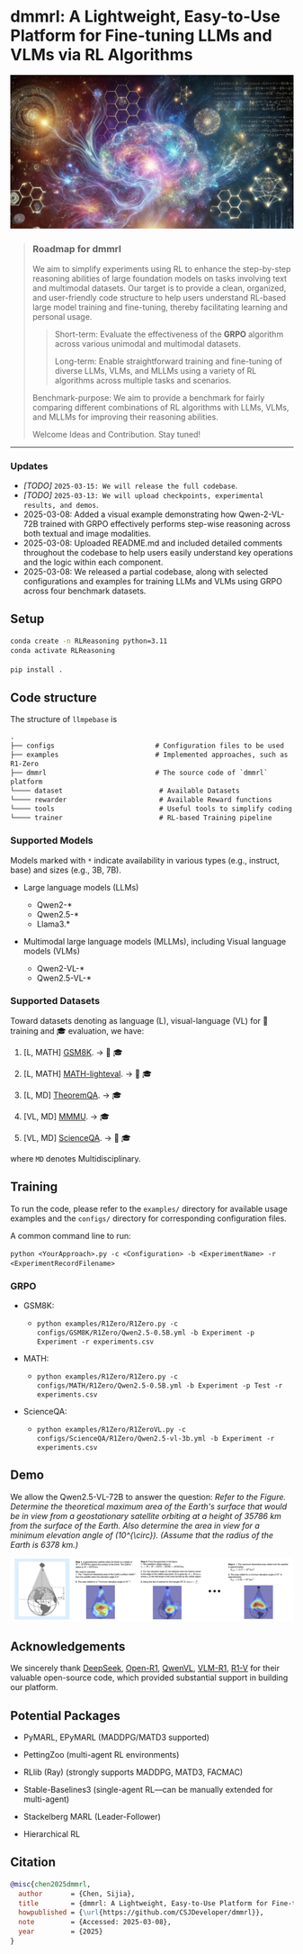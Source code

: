 # dmmrl: A Lightweight, Easy-to-Use Platform for Fine-tuning LLMs and VLMs via RL Algorithms

![image](https://github.com/CSJDeveloper/open-dmmrl/blob/main/Images/logo-main.jpg) 


> ### Roadmap for dmmrl
> We aim to simplify experiments using RL to enhance the step-by-step reasoning abilities of large foundation models on tasks involving text and multimodal datasets. Our target is to provide a clean, organized, and user-friendly code structure to help users understand RL-based large model training and fine-tuning, thereby facilitating learning and personal usage.
> 
> > Short-term: Evaluate the effectiveness of the __GRPO__ algorithm across various unimodal and multimodal datasets.
> > 
> > Long-term: Enable straightforward training and fine-tuning of diverse LLMs, VLMs, and MLLMs using a variety of RL algorithms across multiple tasks and scenarios.
>
> Benchmark-purpose: We aim to provide a benchmark for fairly comparing different combinations of RL algorithms with LLMs, VLMs, and MLLMs for improving their reasoning abilities.
>
> Welcome Ideas and Contribution. Stay tuned!


---

### Updates

- _[TODO]_ `2025-03-15: We will release the full codebase`.
- _[TODO]_ `2025-03-13: We will upload checkpoints, experimental results, and demos`.
- 2025-03-08: Added a visual example demonstrating how Qwen-2-VL-72B trained with GRPO effectively performs step-wise reasoning across both textual and image modalities.
- 2025-03-08: Uploaded README.md and included detailed comments throughout the codebase to help users easily understand key operations and the logic within each component.
- 2025-03-08: We released a partial codebase, along with selected configurations and examples for training LLMs and VLMs using GRPO across four benchmark datasets.
  

## Setup

```bash
conda create -n RLReasoning python=3.11 
conda activate RLReasoning

pip install .
```

## Code structure
The structure of `llmpebase` is 

    .
    ├── configs                         # Configuration files to be used
    ├── examples                        # Implemented approaches, such as R1-Zero
    ├── dmmrl                           # The source code of `dmmrl` platform
    └──── dataset                        # Available Datasets
    └──── rewarder                       # Available Reward functions 
    └──── tools                          # Useful tools to simplify coding
    └──── trainer                        # RL-based Training pipeline 


### Supported Models

Models marked with `*` indicate availability in various types (e.g., instruct, base) and sizes (e.g., 3B, 7B).

- Large language models (LLMs)
  - Qwen2-*
  - Qwen2.5-*
  - Llama3.*
  
- Multimodal large language models (MLLMs), including Visual language models (VLMs)
  - Qwen2-VL-*
  - Qwen2.5-VL-*



### Supported Datasets 

Toward datasets denoting as language (L), visual-language (VL) for :school_satchel: training and :mortar_board: evaluation, we have: 

1. [L, MATH]    [GSM8K](https://huggingface.co/datasets/openai/gsm8k). -> :school_satchel: :mortar_board:
   
3. [L, MATH]    [MATH-lighteval](https://huggingface.co/datasets/DigitalLearningGmbH/MATH-lighteval). -> :school_satchel: :mortar_board:
   
4. [L, MD]    [TheoremQA](https://github.com/wenhuchen/TheoremQA). -> :mortar_board:
   
5. [VL, MD]    [MMMU](https://huggingface.co/datasets/lmms-lab/MMMU). -> :mortar_board:
   
6. [VL, MD]    [ScienceQA](https://huggingface.co/datasets/armanc/ScienceQA). -> :school_satchel: :mortar_board:

where `MD` denotes Multidisciplinary.

## Training

To run the code, please refer to the `examples/` directory for available usage examples and the `configs/` directory for corresponding configuration files.

A common command line to run:

`python <YourApproach>.py -c <Configuration> -b <ExperimentName> -r <ExperimentRecordFilename>`


### GRPO

- GSM8K: 
  - ```console
    python examples/R1Zero/R1Zero.py -c configs/GSM8K/R1Zero/Qwen2.5-0.5B.yml -b Experiment -p Experiment -r experiments.csv 
    ```

- MATH: 
  - ```console
    python examples/R1Zero/R1Zero.py -c configs/MATH/R1Zero/Qwen2.5-0.5B.yml -b Experiment -p Test -r experiments.csv 
    ```

- ScienceQA: 
  - ```console
    python examples/R1Zero/R1ZeroVL.py -c configs/ScienceQA/R1Zero/Qwen2.5-vl-3b.yml -b Experiment -r experiments.csv 
    ```

## Demo

We allow the Qwen2.5-VL-72B to answer the question: _Refer to the Figure. Determine the theoretical maximum area of the Earth's surface that would be in view from a geostationary satellite orbiting at a height of 35786 km from the surface of the Earth. Also determine the area in view for a minimum elevation angle of \(10^{\circ}\). (Assume that the radius of the Earth is 6378 km.)_

![image](https://github.com/CSJDeveloper/open-dmmrl/blob/main/Images/demos/simple-demo.png)





## Acknowledgements

We sincerely thank [DeepSeek](https://github.com/deepseek-ai/DeepSeek-R1), [Open-R1](https://github.com/huggingface/open-r1), [QwenVL](https://github.com/QwenLM/Qwen2.5-VL), [VLM-R1](https://github.com/om-ai-lab/VLM-R1), [R1-V](https://github.com/Deep-Agent/R1-V) for their valuable open-source code, which provided substantial support in building our platform.


## Potential Packages
- PyMARL, EPyMARL (MADDPG/MATD3 supported)
- PettingZoo (multi-agent RL environments)
- RLlib (Ray) (strongly supports MADDPG, MATD3, FACMAC)
- Stable-Baselines3 (single-agent RL—can be manually extended for multi-agent)

- Stackelberg MARL (Leader-Follower)
- Hierarchical RL

## Citation

```bib
@misc{chen2025dmmrl,
  author       = {Chen, Sijia},
  title        = {dmmrl: A Lightweight, Easy-to-Use Platform for Fine-tuning LLMs and VLMs via RL Algorithms},
  howpublished = {\url{https://github.com/CSJDeveloper/dmmrl}},
  note         = {Accessed: 2025-03-08},
  year         = {2025}
}
```










